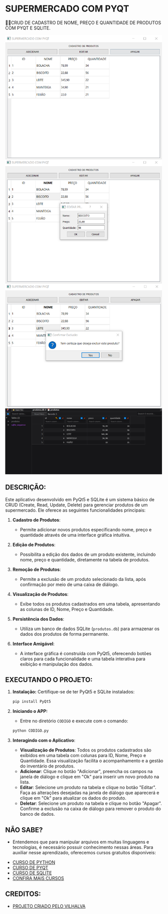 # SUPERMERCADO COM PYQT
👨‍🏫CRUD DE CADASTRO DE NOME, PREÇO E QUANTIDADE DE PRODUTOS COM PYQT E SQLITE.

<img src="./IMAGENS/FOTO_1.png" align="center" width="500"> <br>
<img src="./IMAGENS/FOTO_2.png" align="center" width="500"> <br>
<img src="./IMAGENS/FOTO_3.png" align="center" width="500"> <br>
<img src="./IMAGENS/FOTO_4.png" align="center" width="500"> <br>

## DESCRIÇÃO:
Este aplicativo desenvolvido em PyQt5 e SQLite é um sistema básico de CRUD (Create, Read, Update, Delete) para gerenciar produtos de um supermercado. Ele oferece as seguintes funcionalidades principais:

1. **Cadastro de Produtos**:
   - Permite adicionar novos produtos especificando nome, preço e quantidade através de uma interface gráfica intuitiva.

2. **Edição de Produtos**:
   - Possibilita a edição dos dados de um produto existente, incluindo nome, preço e quantidade, diretamente na tabela de produtos.

3. **Remoção de Produtos**:
   - Permite a exclusão de um produto selecionado da lista, após confirmação por meio de uma caixa de diálogo.

4. **Visualização de Produtos**:
   - Exibe todos os produtos cadastrados em uma tabela, apresentando as colunas de ID, Nome, Preço e Quantidade.

5. **Persistência dos Dados**:
   - Utiliza um banco de dados SQLite (`produtos.db`) para armazenar os dados dos produtos de forma permanente.

6. **Interface Amigável**:
   - A interface gráfica é construída com PyQt5, oferecendo botões claros para cada funcionalidade e uma tabela interativa para exibição e manipulação dos dados.

## EXECUTANDO O PROJETO: 
1. **Instalação:**
   Certifique-se de ter PyQt5 e SQLite instalados:

   ```bash
   pip install PyQt5
   ```

2. **Iniciando o APP:**
   - Entre no diretório `CODIGO` e execute com o comando:
   ```bash
   python CODIGO.py
   ```

3. **Interagindo com o Aplicativo**:
   - **Visualização de Produtos**: Todos os produtos cadastrados são exibidos em uma tabela com colunas para ID, Nome, Preço e Quantidade. Essa visualização facilita o acompanhamento e a gestão do inventário de produtos.
   - **Adicionar**: Clique no botão "Adicionar", preencha os campos na janela de diálogo e clique em "Ok" para inserir um novo produto na lista.
   - **Editar**: Selecione um produto na tabela e clique no botão "Editar". Faça as alterações desejadas na janela de diálogo que aparecerá e clique em "Ok" para atualizar os dados do produto.
   - **Deletar**: Selecione um produto na tabela e clique no botão "Apagar". Confirme a exclusão na caixa de diálogo para remover o produto do banco de dados.

## NÃO SABE?
- Entendemos que para manipular arquivos em muitas linguagens e tecnologias, é necessário possuir conhecimento nessas áreas. Para auxiliar nesse aprendizado, oferecemos cursos gratuitos disponíveis:
* [CURSO DE PYTHON](https://github.com/VILHALVA/CURSO-DE-PYTHON)
* [CURSO DE PYQT](https://github.com/VILHALVA/CURSO-DE-PYQT)
* [CURSO DE SQLITE](https://github.com/VILHALVA/CURSO-DE-SQLITE)
* [CONFIRA MAIS CURSOS](https://github.com/VILHALVA?tab=repositories&q=+topic:CURSO)

## CREDITOS:
- [PROJETO CRIADO PELO VILHALVA](https://github.com/VILHALVA)



